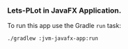 ### Lets-PLot in JavaFX Application.

To run this app use the Gradle `run` task:

```
./gradlew :jvm-javafx-app:run
```